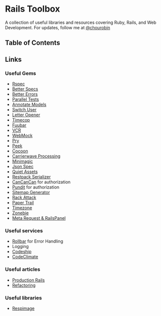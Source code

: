 # Rails Toolbox

A collection of useful libraries and resources covering Ruby, Rails, and Web Development. For updates, follow me at [@chourobin](twitter.com/chourobin)

## Table of Contents

## Links

### Useful Gems

- [Rspec](https://github.com/rspec/rspec)
- [Better Specs](http://betterspecs.org/)
- [Better Errors](https://github.com/charliesome/better_errors)
- [Parallel Tests](https://github.com/grosser/parallel_tests)
- [Annotate Models](https://github.com/ctran/annotate_models)
- [Switch User](https://github.com/flyerhzm/switch_user)
- [Letter Opener](https://github.com/ryanb/letter_opener)
- [Timecop](https://github.com/travisjeffery/timecop)
- [Fuubar](https://github.com/thekompanee/fuubar)
- [VCR](https://github.com/vcr/vcr)
- [WebMock](https://github.com/bblimke/webmock)
- [Pry](http://pryrepl.org/)
- [Peek](https://github.com/peek/peek)
- [Cocoon](https://github.com/nathanvda/cocoon)
- [Carrierwave Processing](https://github.com/fxposter/carrierwave-processing)
- [Minimagic](https://github.com/minimagick/minimagick)
- [Json Spec](https://github.com/collectiveidea/json_spec)
- [Quiet Assets](https://github.com/evrone/quiet_assets)
- [Restpack Serializer](https://github.com/RestPack/restpack_serializer)
- [CanCanCan](https://github.com/CanCanCommunity/cancancan) for authorization
- [Pundit](https://github.com/elabs/pundit) for authorization
- [Sitemap Generator](https://github.com/kjvarga/sitemap_generator)
- [Rack Attack](https://github.com/kickstarter/rack-attack)
- [Paper Trail](https://github.com/airblade/paper_trail)
- [Timezone](https://github.com/panthomakos/timezone)
- [Zonebie](https://github.com/highgroove/zonebie)
- [Meta Request & RailsPanel](https://github.com/dejan/rails_panel/tree/master/meta_request)

### Useful services

- [Rollbar](http://rollbar.com) for Error Handling
- Logging
- [Codeship](https://codeship.io/features)
- [CodeClimate](https://codeclimate.com/pricing)

### Useful articles

- [Production Rails](https://github.com/ankane/production_rails)
- [Refactoring](http://blog.arkency.com/2014/02/rails-refactoring-the-aha-moments/)

### Useful libraries

- [Respimage](https://github.com/aFarkas/respimage)
